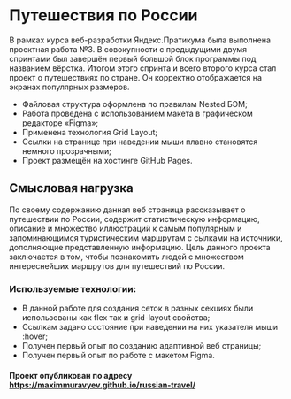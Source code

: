 # Путешествия по России
В рамках курса веб-разработки Яндекс.Пратикума была выполнена проектная работа №3.
В совокупности с предыдущими двумя спринтами был завершён первый большой блок программы под названием вёрстка.
Итогом этого спринта и всего второго курса стал проект о путешествиях по стране. Он корректно отображается на экранах популярных размеров.
* Файловая структура оформлена по правилам Nested БЭМ;
* Работа проведена с использованием макета в графическом редакторе «Figma»;
* Применена технология Grid Layout;
* Ссылки на странице при наведении мыши плавно становятся немного прозрачными;
* Проект размещён на хостинге GitHub Pages.
## Смысловая нагрузка
По своему содержанию данная веб страница рассказывает о путешествии по России, содержит статистическую информацию, описание и множество иллюстраций к самым популярным и запоминающимся туристическим маршрутам с сылками на источники, дополняющие представленную информацию. Цель данного проекта заключается в том, чтобы познакомить людей с множеством интереснейших маршрутов для путешествий по России.
### Используемые технологии:
* В данной работе для создания сеток в разных секциях были использованы как flex так и grid-layout свойства;
* Ссылкам задано состояние при наведении на них указателя мыши :hover;
* Получен первый опыт по созданию адаптивной веб страницы;
* Получен первый опыт по работе с макетом Figma.
#### Проект опубликован по адресу https://maximmuravyev.github.io/russian-travel/
